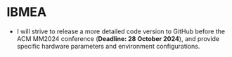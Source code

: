 # IBMEA


- I will strive to release a more detailed code version to GitHub before the ACM MM2024 conference (**Deadline: 28 October 2024**), and provide specific hardware parameters and environment configurations.
